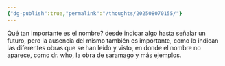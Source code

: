 ```yaml
---
{"dg-publish":true,"permalink":"/thoughts/202508070155/"}
---
```



Qué tan importante es el nombre? desde indicar algo hasta señalar un futuro, pero la ausencia del mismo también es importante, como lo indican las diferentes obras que se han leído y visto, en donde el nombre no aparece, como dr. who, la obra de saramago y más ejemplos. 


